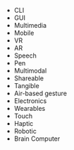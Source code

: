 - CLI
- GUI
- Multimedia
- Mobile
- VR
- AR
- Speech
- Pen
- Multimodal
- Shareable
- Tangible
- Air-based gesture
- Electronics
- Wearables
- Touch
- Haptic
- Robotic
- Brain Computer